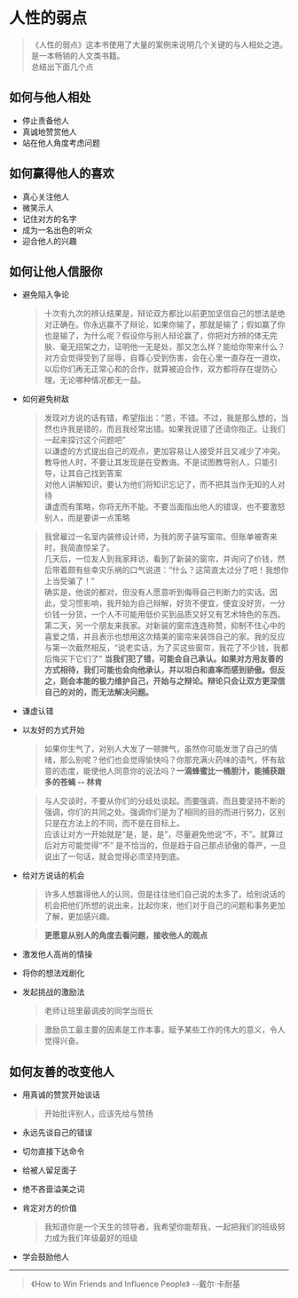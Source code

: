 <!-- ---
title: 读《人性的弱点》
date: 2020-04-13 22:38:21
tags: 心理学
categories: 读书
index_img: /assets/img/人性的弱点.jpeg
--- -->

# 人性的弱点

> 《人性的弱点》这本书使用了大量的案例来说明几个关键的与人相处之道。是一本畅销的人文类书籍。  
> 总结出下面几个点

## 如何与他人相处
* 停止责备他人
* 真诚地赞赏他人
* 站在他人角度考虑问题

## 如何赢得他人的喜欢
* 真心关注他人
* 微笑示人
* 记住对方的名字
* 成为一名出色的听众
* 迎合他人的兴趣

## 如何让他人信服你
* 避免陷入争论
  > 十次有九次的辨认结果是，辩论双方都比以前更加坚信自己的想法是绝对正确在。你永远赢不了辩论，如果你输了，那就是输了；假如赢了你也是输了，为什么呢？假设你与别人辩论赢了，你把对方辨的体无完肤、毫无招架之力，证明他一无是处，那又怎么样？能给你带来什么？对方会觉得受到了屈辱，自尊心受到伤害，会在心里一直存在一道坎，以后你们再无正常心和的合作，就算被迫合作，双方都将存在堤防心理。无论哪种情况都无一益。

* 如何避免树敌
  > 发现对方说的话有错，希望指出：“恩，不错。不过，我是那么想的，当然也许我是错的，而且我经常出错。如果我说错了还请你指正。让我们一起来探讨这个问题吧”  
  以谦虚的方式提出自己的观点，更加容易让人接受并且又减少了冲突。  
  教导他人时，不要让其发现是在受教诲。不是试图教导别人，只能引导，让其自己找到答案  
  对他人讲解知识，要认为他们将知识忘记了，而不把其当作无知的人对待  
  谦虚而有策略，你将无所不能。不要当面指出他人的错误，也不要激怒别人，而是要讲一点策略  

  > 我曾雇过一名室内装修设计师，为我的房子装写窗帘。但账单被寄来时，我简直惊呆了。  
  几天后，一位友人到我家拜访，看到了新装的窗帘，并询问了价钱，然后带着颇有些幸灾乐祸的口气说道：“什么？这简直太过分了吧！我想你上当受骗了！”  
  确实是，他说的都对，但没有人愿意听到侮辱自己判断力的实话。因此，受习惯影响，我开始为自己辩解，好货不便宜，便宜没好货，一分价钱一分货，一个人不可能用低价买到品质又好又有艺术特色的东西。  
  第二天，另一个朋友来我家。对新装的窗帘连连称赞，抑制不住心中的喜爱之情，并且表示也想用这次精美的窗帘来装饰自己的家。我的反应与第一次截然相反，“说老实话，为了买这些窗帘，我花了不少钱，我都后悔买下它们了”
  **当我们犯了错，可能会自己承认。如果对方用友善的方式相待，我们可能也会向他承认，并以坦白和直率而感到骄傲。但反之，则会本能的极力维护自己，开始与之辩论。辩论只会让双方更深信自己的对的，而无法解决问题。**

* 谦虚认错
* 以友好的方式开始
  > 如果你生气了，对别人大发了一顿脾气，虽然你可能发泄了自己的情绪，那么别呢？他们也会觉得愉快吗？你那充满火药味的语气，怀有敌意的态度，能使他人同意你的说法吗？**一滴蜂蜜比一桶胆汁，能捕获跟多的苍蝇 -- 林肯**

  > 与人交谈时，不要从你们的分歧处谈起。而要强调，而且要坚持不断的强调，你们的共同之处。强调你们是为了相同的目的而进行努力，区别只是在方法上的不同，而不是在目标上。  
  应该让对方一开始就是“是，是，是”，尽量避免他说“不，不”。就算过后对方可能觉得“不” 是不恰当的，但是趋于自己那点骄傲的尊严，一旦说出了一句话，就会觉得必须坚持到底。

* 给对方说话的机会
  > 许多人想赢得他人的认同，但是往往他们自己说的太多了。给别说话的机会把他们所想的说出来，比起你来，他们对于自己的问题和事务更加了解，更加感兴趣。

  > **更愿意从别人的角度去看问题，接收他人的观点**

* 激发他人高尚的情操
* 将你的想法戏剧化
* 发起挑战的激励法
  > 老师让班里最调皮的同学当班长

  > 激励员工最主要的因素是工作本事，赋予某些工作的伟大的意义，令人觉得兴奋。


## 如何友善的改变他人
* 用真诚的赞赏开始谈话
  > 开始批评别人，应该先给与赞扬

* 永远先谈自己的错误
* 切勿直接下达命令
* 给被人留足面子
* 绝不吝啬溢美之词
* 肯定对方的价值
  > 我知道你是一个天生的领导者，我希望你能帮我，一起把我们的班级努力成为我们年级最好的班级

* 学会鼓励他人

--------

> 《How to Win Friends and Influence People》 --戴尔·卡耐基